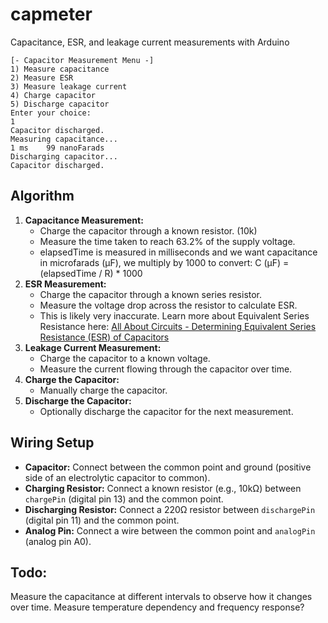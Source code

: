 # capmeter
Capacitance, ESR, and leakage current measurements with Arduino

```
[- Capacitor Measurement Menu -]
1) Measure capacitance
2) Measure ESR
3) Measure leakage current
4) Charge capacitor
5) Discharge capacitor
Enter your choice: 
1
Capacitor discharged.
Measuring capacitance...
1 ms    99 nanoFarads
Discharging capacitor...
Capacitor discharged.
```

## Algorithm
1. **Capacitance Measurement:**
   - Charge the capacitor through a known resistor. (10k)
   - Measure the time taken to reach 63.2% of the supply voltage.
   - elapsedTime is measured in milliseconds and we want capacitance in microfarads (µF), we multiply by 1000 to convert:
      C (µF) = (elapsedTime / R) * 1000
2. **ESR Measurement:**
   - Charge the capacitor through a known series resistor.
   - Measure the voltage drop across the resistor to calculate ESR.
   - This is likely very inaccurate. Learn more about Equivalent Series Resistance here: [All About Circuits - Determining Equivalent Series Resistance (ESR) of Capacitors](https://www.allaboutcircuits.com/technical-articles/determining-equivalent-series-resistance-esr-of-capacitors/)
3. **Leakage Current Measurement:**
   - Charge the capacitor to a known voltage.
   - Measure the current flowing through the capacitor over time.
4. **Charge the Capacitor:**
   - Manually charge the capacitor.
5. **Discharge the Capacitor:**
   - Optionally discharge the capacitor for the next measurement.

## Wiring Setup
- **Capacitor:** Connect between the common point and ground (positive side of an electrolytic capacitor to common).
- **Charging Resistor:** Connect a known resistor (e.g., 10kΩ) between `chargePin` (digital pin 13) and the common point.
- **Discharging Resistor:** Connect a 220Ω resistor between `dischargePin` (digital pin 11) and the common point.
- **Analog Pin:** Connect a wire between the common point and `analogPin` (analog pin A0).

## Todo:
 Measure the capacitance at different intervals to observe how it changes over time.
 Measure temperature dependency and frequency response?
